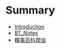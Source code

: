 # Summary

* [Introduction](README.md)
* [BT_Notes](Notes/btnotes.md)
* [糗事百科爬虫](posts_spider/qiu_shi_bai_ke_pa_chong.md)

